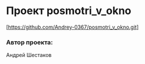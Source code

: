 # Проект posmotri_v_okno
[https://github.com/Andrey-0367/posmotri_v_okno.git]
### Автор проекта:
Андрей Шестаков